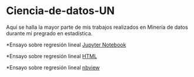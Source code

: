 # Ciencia-de-datos-UN
Aquí se halla la mayor parte de mis trabajos realizados en Minería de datos durante mi pregrado en estadística. 

*Ensayo sobre regresión lineal [Jupyter Notebook](https://github.com/Jefferson443/Ciencia-de-datos-UN/blob/main/Ensayo%20-%20Regresi%C3%B3n%20Lineal.ipynb)

*Ensayo sobre regresión lineal [HTML](https://github.com/Jefferson443/Ciencia-de-datos-UN/blob/main/Ensayo%20-%20Regresi%C3%B3n%20Lineal.ipynb)

*Ensayo sobre regresión lineal [nbview](https://github.com/Jefferson443/Ciencia-de-datos-UN/blob/main/Ensayo%20-%20Regresi%C3%B3n%20Lineal.ipynb)
